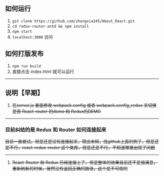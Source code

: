 ## 如何运行
1. ``git clone https://github.com/zhongxia245/About_React.git``
2. ``cd redux-router-antd && npm install``
3. ``npm start``
4. ``localhost:3000`` 访问

## 如何打版发布
1. ``npm run build`` 
2. 直接点击 index.html 就可以运行


---

## 说明【早期】
1. ~~在server.js 里面修改 webpack.config 或者 webpack.config_redux 来切换是否 React-router 的demo 和 Redux的DEMO~~

---
### 目前纠结的是 Redux 和 Router 如何连接起来
~~目前一直尝试，但是还是没有连接起来，理由未知，找github上面的例子，但是还是不行，react-redux-router 这个类库，但是还是不行，不知道哪里出现了问题~~

---
1. ~~React-Router 和 Redux 已经连接上了，但是整体的效果目前还不是很满意，重新刷新的时候，居然没有返回正确的路径，这个是不可取的~~
